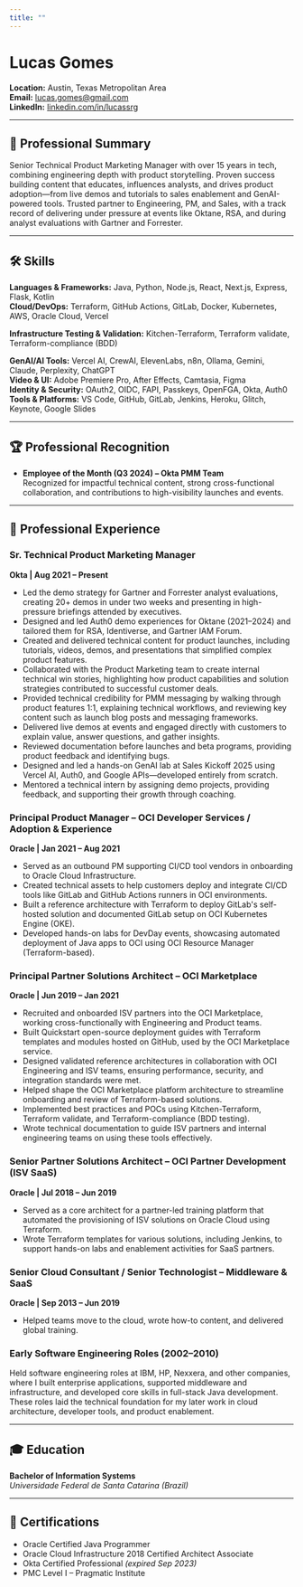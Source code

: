 ```yaml
---
title: ""
---
```

# Lucas Gomes

**Location:** Austin, Texas Metropolitan Area  
**Email:** lucas.gomes@gmail.com  
**LinkedIn:** [linkedin.com/in/lucassrg](https://linkedin.com/in/lucassrg)  

---

## 🧠 Professional Summary

Senior Technical Product Marketing Manager with over 15 years in tech, combining engineering depth with product storytelling. Proven success building content that educates, influences analysts, and drives product adoption—from live demos and tutorials to sales enablement and GenAI-powered tools. Trusted partner to Engineering, PM, and Sales, with a track record of delivering under pressure at events like Oktane, RSA, and during analyst evaluations with Gartner and Forrester.

---

## 🛠 Skills

**Languages & Frameworks:** Java, Python, Node.js, React, Next.js, Express, Flask, Kotlin  
**Cloud/DevOps:** Terraform, GitHub Actions, GitLab, Docker, Kubernetes, AWS, Oracle Cloud, Vercel  

**Infrastructure Testing & Validation:** Kitchen-Terraform, Terraform validate, Terraform-compliance (BDD)  

**GenAI/AI Tools:** Vercel AI, CrewAI, ElevenLabs, n8n, Ollama, Gemini, Claude, Perplexity, ChatGPT  
**Video & UI:** Adobe Premiere Pro, After Effects, Camtasia, Figma  
**Identity & Security:** OAuth2, OIDC, FAPI, Passkeys, OpenFGA, Okta, Auth0  
**Tools & Platforms:** VS Code, GitHub, GitLab, Jenkins, Heroku, Glitch, Keynote, Google Slides

---

## 🏆 Professional Recognition

- **Employee of the Month (Q3 2024) – Okta PMM Team**  
  Recognized for impactful technical content, strong cross-functional collaboration, and contributions to high-visibility launches and events.

---

## 💼 Professional Experience

### **Sr. Technical Product Marketing Manager**  
**Okta | Aug 2021 – Present**  
- Led the demo strategy for Gartner and Forrester analyst evaluations, creating 20+ demos in under two weeks and presenting in high-pressure briefings attended by executives.  
- Designed and led Auth0 demo experiences for Oktane (2021–2024) and tailored them for RSA, Identiverse, and Gartner IAM Forum.  
- Created and delivered technical content for product launches, including tutorials, videos, demos, and presentations that simplified complex product features.  
- Collaborated with the Product Marketing team to create internal technical win stories, highlighting how product capabilities and solution strategies contributed to successful customer deals.  
- Provided technical credibility for PMM messaging by walking through product features 1:1, explaining technical workflows, and reviewing key content such as launch blog posts and messaging frameworks.  
- Delivered live demos at events and engaged directly with customers to explain value, answer questions, and gather insights.  
- Reviewed documentation before launches and beta programs, providing product feedback and identifying bugs.  
- Designed and led a hands-on GenAI lab at Sales Kickoff 2025 using Vercel AI, Auth0, and Google APIs—developed entirely from scratch.  
- Mentored a technical intern by assigning demo projects, providing feedback, and supporting their growth through coaching.

### **Principal Product Manager – OCI Developer Services / Adoption & Experience**  
**Oracle | Jan 2021 – Aug 2021**  
- Served as an outbound PM supporting CI/CD tool vendors in onboarding to Oracle Cloud Infrastructure.  
- Created technical assets to help customers deploy and integrate CI/CD tools like GitLab and GitHub Actions runners in OCI environments.  
- Built a reference architecture with Terraform to deploy GitLab's self-hosted solution and documented GitLab setup on OCI Kubernetes Engine (OKE).  
- Developed hands-on labs for DevDay events, showcasing automated deployment of Java apps to OCI using OCI Resource Manager (Terraform-based).  

### **Principal Partner Solutions Architect – OCI Marketplace**  
**Oracle | Jun 2019 – Jan 2021**  
- Recruited and onboarded ISV partners into the OCI Marketplace, working cross-functionally with Engineering and Product teams.  
- Built Quickstart open-source deployment guides with Terraform templates and modules hosted on GitHub, used by the OCI Marketplace service.  
- Designed validated reference architectures in collaboration with OCI Engineering and ISV teams, ensuring performance, security, and integration standards were met.  
- Helped shape the OCI Marketplace platform architecture to streamline onboarding and review of Terraform-based solutions.  
- Implemented best practices and POCs using Kitchen-Terraform, Terraform validate, and Terraform-compliance (BDD testing).  
- Wrote technical documentation to guide ISV partners and internal engineering teams on using these tools effectively.  

### **Senior Partner Solutions Architect – OCI Partner Development (ISV SaaS)**  
**Oracle | Jul 2018 – Jun 2019**  
- Served as a core architect for a partner-led training platform that automated the provisioning of ISV solutions on Oracle Cloud using Terraform.  
- Wrote Terraform templates for various solutions, including Jenkins, to support hands-on labs and enablement activities for SaaS partners.  

### **Senior Cloud Consultant / Senior Technologist – Middleware & SaaS**  
**Oracle | Sep 2013 – Jun 2019**  
- Helped teams move to the cloud, wrote how-to content, and delivered global training.

### **Early Software Engineering Roles (2002–2010)**  
Held software engineering roles at IBM, HP, Nexxera, and other companies, where I built enterprise applications, supported middleware and infrastructure, and developed core skills in full-stack Java development. These roles laid the technical foundation for my later work in cloud architecture, developer tools, and product enablement.

---

## 🎓 Education

**Bachelor of Information Systems**  
*Universidade Federal de Santa Catarina (Brazil)*

---

## 📜 Certifications

- Oracle Certified Java Programmer  
- Oracle Cloud Infrastructure 2018 Certified Architect Associate  
- Okta Certified Professional *(expired Sep 2023)*  
- PMC Level I – Pragmatic Institute  
